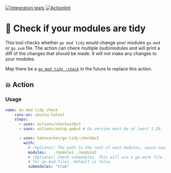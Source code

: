 [![Integration tests](https://github.com/katexochen/go-tidy-check/actions/workflows/test-integration.yml/badge.svg)](https://github.com/katexochen/go-tidy-check/actions/workflows/test-integration.yml)
[![Actionlint](https://github.com/katexochen/go-tidy-check/actions/workflows/test-lint.yml/badge.svg)](https://github.com/katexochen/go-tidy-check/actions/workflows/test-lint.yml)

# 🧹 Check if your modules are tidy

This tool checks whether `go mod tidy` would change your modules `go.mod` or `go.sum` file.
The action can check multiple (sub)modules and will print a diff of the changes that should
be made. It will not make any changes to your modules.

May there be a [`go mod tidy -check`](https://github.com/golang/go/issues/27005) in the future to replace this action.

## 💥 Action

### Usage

```yaml
name: Go mod tidy check
    runs-on: ubuntu-latest
    steps:
      - uses: actions/checkout@v3
      - uses: actions/setup-go@v4 # Go version must be at least 1.20.

      - uses: katexochen/go-tidy-check@v2
        with:
          # (Optional) The path to the root of each modules, space separated. Default is the current directory.
          modules: . ./module1 ./module2
          # (Optional) Check submodules. This will use a go.work file if present, otherwise search subdirectories
          # for go.mod files. Default is false.
          submodules: "true"
```
